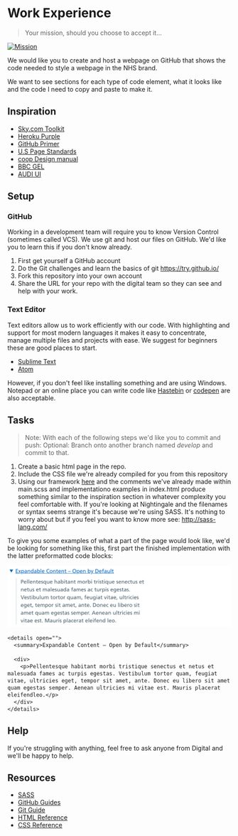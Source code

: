 # Work Experience

> Your mission, should you choose to accept it...

[![Mission](https://img.youtube.com/vi/ar0xLps7WSY/0.jpg)](https://www.youtube.com/watch?v=ar0xLps7WSY)

We would like you to create and host a webpage on GitHub that shows the
code needed to style a webpage in the NHS brand.

We want to see sections for each type of code element, what it looks like and
the code I need to copy and paste to make it.

## Inspiration
- [Sky.com Toolkit](https://www.sky.com/toolkit)
- [Heroku Purple](https://purple3.herokuapp.com/)
- [GitHub Primer](http://primercss.io/scaffolding/)
- [U.S Page Standards](https://standards.usa.gov/page-templates/)
- [coop Design manual](https://coop-design-manual.herokuapp.com/)
- [BBC GEL](http://www.bbc.co.uk/gel)
- [AUDI UI](http://www.audi.com/ci/en/guides/user-interface/introduction.html)

## Setup

### GitHub

Working in a development team will require you to know Version Control
(sometimes called VCS). We use git and host our files on GitHub. We'd like you
to learn this if you don't know already.

1. First get yourself a GitHub account
2. Do the Git challenges and learn the basics of git https://try.github.io/
3. Fork this repository into your own account
4. Share the URL for your repo with the digital team so they can see and help
   with your work.

### Text Editor

Text editors allow us to work efficiently with our code. With highlighting and
support for most modern languages it makes it easy to concentrate, manage
multiple files and projects with ease. We suggest for beginners these are good
places to start.

- [Sublime Text](https://www.sublimetext.com/)
- [Atom](https://atom.io/)

However, if you don't feel like installing something and are using Windows.
Notepad or an online place you can write code like
[Hastebin](https://hastebin.com) or [codepen](codepen.io) are also acceptable.

## Tasks

> Note:
> With each of the following steps we'd like you to commit and push:
> Optional:
> Branch onto another branch named _develop_ and commit to that.

1. Create a basic html page in the repo.
2. Include the CSS file we're already compiled for you from this repository
3. Using our framework [here](https://github.com/NHSLeadership/nightingale) and
   the comments we've already made within main.scss and implementationo examples in index.html produce something similar to the inspiration section in whatever complexity you feel comfortable with.
If you're looking at Nightingale and the filenames or syntax seems strange it's
because we're using SASS. It's nothing to worry about but if you feel you want
to know more see: http://sass-lang.com/

To give you some examples of what a part of the page would look like, we'd be looking for something like this, first part the finished implementation with the latter preformatted code blocks:

![Details](details.png)

```
<details open="">
  <summary>Expandable Content – Open by Default</summary>

  <div>
    <p>Pellentesque habitant morbi tristique senectus et netus et malesuada fames ac turpis egestas. Vestibulum tortor quam, feugiat vitae, ultricies eget, tempor sit amet, ante. Donec eu libero sit amet quam egestas semper. Aenean ultricies mi vitae est. Mauris placerat eleifendleo.</p>
  </div>
</details>
```

## Help

If you're struggling with anything, feel free to ask anyone from Digital and we'll be happy to help.

## Resources

- [SASS](http://sass-lang.com/)
- [GitHub Guides](https://guides.github.com/)
- [Git Guide](https://rogerdudler.github.io/git-guide/)
- [HTML Reference](http://htmlreference.io/)
- [CSS Reference](https://developer.mozilla.org/en-US/docs/Web/CSS/Reference)


